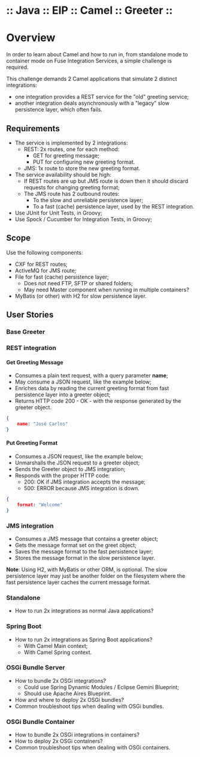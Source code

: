 :: Java :: EIP :: Camel :: Greeter ::
=====================================

# Overview

In order to learn about Camel and how to run in, from standalone mode to container mode on Fuse Integration Services, a simple challenge is required.

This challenge demands 2 Camel applications that simulate 2 distinct integrations:
- one integration provides a REST service for the "old" greeting service;
- another integration deals asynchronously with a "legacy" slow persistence layer, which often fails.

## Requirements

- The service is implemented by 2 integrations:
    - REST: 2x routes, one for each method:
        - GET for greeting message;
        - PUT for configuring new greeting format.
    - JMS: 1x route to store the new greeting format.
- The service availability should be high:
    - If REST routes are up but JMS route is down then it should discard requests for changing greeting format;
    - The JMS route has 2 outbound routes:
        - To the slow and unreliable persistence layer;
        - To a fast (cache) persistence layer, used by the REST integration.
- Use JUnit for Unit Tests, in Groovy;
- Use Spock / Cucumber for Integration Tests, in Groovy;

## Scope

Use the following components:
- CXF for REST routes;
- ActiveMQ for JMS route;
- File for fast (cache) persistence layer;
    - Does not need FTP, SFTP or shared folders;
    - May need Master component when running in multiple containers?
- MyBatis (or other) with H2 for slow persistence layer.

## User Stories

### Base Greeter

### REST integration

#### Get Greeting Message

- Consumes a plain text request, with a query parameter **name**;
- May consume a JSON request, like the example below;
- Enriches data by reading the current greeting format from fast persistence layer into a greeter object;
- Returns HTTP code 200 - OK - with the response generated by the greeter object.

```json
{
    name: "José Carlos"
}
```

#### Put Greeting Format

- Consumes a JSON request, like the example below;
- Unmarshalls the JSON request to a greeter object;
- Sends the Greeter object to JMS integration;
- Responds with the proper HTTP code:
    - 200: OK if JMS integration accepts the message;
    - 500: ERROR because JMS integration is down.

```json
{
    format: "Welcome"
}
```

### JMS integration

- Consumes a JMS message that contains a greeter object;
- Gets the message format set on the greet object;
- Saves the message format to the fast persistence layer;
- Stores the message format in the slow persistence layer.

**Note**: Using H2, with MyBatis or other ORM, is optional. The slow persistence layer may just be another folder on the filesystem where the fast persistence layer caches the current message format.

### Standalone

- How to run 2x integrations as normal Java applications?

### Spring Boot

- How to run 2x integrations as Spring Boot applications?
    - With Camel Main context;
    - With Camel Spring context.

### OSGi Bundle Server

- How to bundle 2x OSGi integrations?
    - Could use Spring Dynamic Modules / Eclipse Gemini Blueprint;
    - Should use Apache Aires Blueprint.
- How and where to deploy 2x OSGi bundles?
- Common troubleshoot tips when dealing with OSGi bundles.

### OSGi Bundle Container

- How to bundle 2x OSGi integrations in containers?
- How to deploy 2x OSGi containers?
- Common troubleshoot tips when dealing with OSGi containers.

